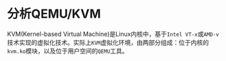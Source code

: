# 分析QEMU/KVM

KVM(Kernel-based Virtual Machine)是Linux内核中，基于`Intel VT-x`或`AMD-v`技术实现的虚拟化技术。实际上`KVM`虚拟化环境，由两部分组成：位于内核的`kvm.ko`模块，以及位于用户空间的`QEMU`工具。

